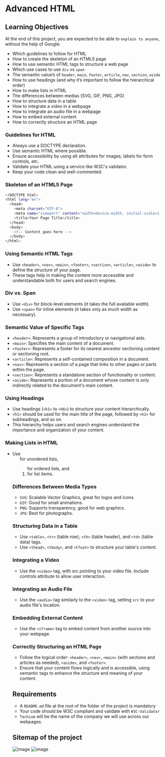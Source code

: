 # Advanced HTML

## Learning Objectives

At the end of this project, you are expected to be able to `explain to anyone`, without the help of Google:
- Which guidelines to follow for HTML
- How to create the skeleton of an HTML5 page
- How to use semantic HTML tags to structure a web page
- Which use cases to use `div` vs `span`
- The semantic value’s of `header`, `main`, `footer`, `article`, `nav`, `section`, `aside`
- How to use headings (and why it’s important to follow the hierarchical order)
- How to make lists in HTML
- The differences between medias (SVG, GIF, PNG, JPG)
- How to structure data in a table
- How to integrate a video in a webpage
- How to integrate an audio file in a webpage
- How to embed external content
- How to correctly structure an HTML page

### Guidelines for HTML
- Always use a DOCTYPE declaration.
- Use semantic HTML where possible.
- Ensure accessibility by using alt attributes for images, labels for form controls, etc.
- Validate your HTML using a service like W3C's validator.
- Keep your code clean and well-commented.

### Skeleton of an HTML5 Page
```bash
<!DOCTYPE html>
<html lang="en">
  <head>
    <meta charset="UTF-8">
    <meta name="viewport" content="width=device-width, initial-scale=1.0">
    <title>Your Page Title</title>
  </head>
  <body>
    <!-- Content goes here -->
  </body>
</html>
```

### Using Semantic HTML Tags
- Use `<header>`, `<nav>`, `<main>`, `<footer>`, `<section>`, `<article>`, `<aside>` to define the structure of your page.
- These tags help in making the content more accessible and understandable both for users and search engines.

### Div vs. Span
- Use `<div>` for block-level elements (it takes the full available width).
- Use `<span>` for inline elements (it takes only as much width as necessary).

### Semantic Value of Specific Tags
- `<header>`: Represents a group of introductory or navigational aids.
- `<main>`: Specifies the main content of a document.
- `<footer>`: Represents a footer for its nearest ancestor sectioning content or sectioning root.
- `<article>`: Represents a self-contained composition in a document.
- `<nav>`: Represents a section of a page that links to other pages or parts within the page.
- `<section>`: Represents a standalone section of functionality or content.
- `<aside>`: Represents a portion of a document whose content is only indirectly related to the document's main content.

### Using Headings
- Use headings (`<h1>` to `<h6>`) to structure your content hierarchically.
- `<h1>` should be used for the main title of the page, followed by `<h2>` for subheadings, and so on.
- This hierarchy helps users and search engines understand the importance and organization of your content.

### Making Lists in HTML
- Use <ul> for unordered lists, <ol> for ordered lists, and <li> for list items.

### Differences Between Media Types
- `SVG`: Scalable Vector Graphics, great for logos and icons.
- `GIF`: Good for small animations.
- `PNG`: Supports transparency, good for web graphics.
- `JPG`: Best for photographs.

### Structuring Data in a Table
- Use `<table>`, `<tr>` (table row), `<th>` (table header), and `<td>` (table data) tags.
- Use `<thead>`, `<tbody>`, and `<tfoot>` to structure your table's content.

### Integrating a Video
- Use the `<video>` tag, with src pointing to your video file. Include controls attribute to allow user interaction.

### Integrating an Audio File
- Use the `<audio>` tag similarly to the `<video>` tag, setting `src` to your audio file's location.

### Embedding External Content
- Use the `<iframe>` tag to embed content from another source into your webpage.

### Correctly Structuring an HTML Page
- Follow the logical order: `<header>`, `<nav>`, `<main>` (with sections and articles as needed), `<aside>`, and `<footer>`.
- Ensure that your content flows logically and is accessible, using semantic tags to enhance the structure and meaning of your content.

## Requirements
- A `README.md` file at the root of the folder of the project is mandatory
- Your code should be W3C compliant and validate with `W3C-Validator`
- `Techium` will be the name of the company we will use across our webpages.

## Sitemap of the project
![image](https://github.com/CappieGold/holbertonschool-web_front_end/assets/144028326/88ae9acb-4251-4f2b-899a-17410299471a)
![image](https://github.com/CappieGold/holbertonschool-web_front_end/assets/144028326/33a6395f-5126-464f-b57e-8b720f29b449)
